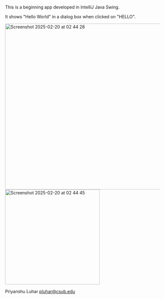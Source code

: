 This is a beginning app developed in IntelliJ Java Swing.

It shows "Hello World" in a dialog box when clicked on "HELLO".

<img width="538" alt="Screenshot 2025-02-20 at 02 44 28" src="https://github.com/user-attachments/assets/09a965b1-589c-4ad6-9238-28a3ffe4b61c" />


<img width="308" alt="Screenshot 2025-02-20 at 02 44 45" src="https://github.com/user-attachments/assets/232f4bdc-1f3b-4fdf-9c49-0074dd1e0868" />

Priyanshu Luhar pluhar@csub.edu
